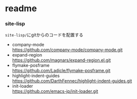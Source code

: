 # readme

### site-lisp
`site-lisp/`にgitからのコードを配置する

- company-mode  
https://github.com/company-mode/company-mode.git  
- expand-region  
https://github.com/magnars/expand-region.el.git  
- flymake-posframe  
https://github.com/Ladicle/flymake-posframe.git  
- highlight-indent-guides  
https://github.com/DarthFennec/highlight-indent-guides.git  
- init-loader  
https://github.com/emacs-jp/init-loader.git  
